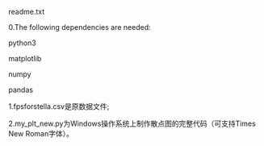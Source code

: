 readme.txt

0.The following dependencies are needed:

python3

matplotlib

numpy

pandas

1.fpsforstella.csv是原数据文件;

2.my_plt_new.py为Windows操作系统上制作散点图的完整代码（可支持Times New Roman字体）。

